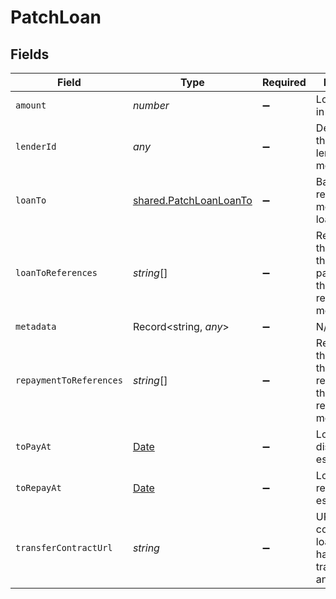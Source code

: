 # PatchLoan


## Fields

| Field                                                                                         | Type                                                                                          | Required                                                                                      | Description                                                                                   |
| --------------------------------------------------------------------------------------------- | --------------------------------------------------------------------------------------------- | --------------------------------------------------------------------------------------------- | --------------------------------------------------------------------------------------------- |
| `amount`                                                                                      | *number*                                                                                      | :heavy_minus_sign:                                                                            | Loan amount in cents                                                                          |
| `lenderId`                                                                                    | *any*                                                                                         | :heavy_minus_sign:                                                                            | Defacto ID for the entity lending the money                                                   |
| `loanTo`                                                                                      | [shared.PatchLoanLoanTo](../../models/shared/patchloanloanto.md)                              | :heavy_minus_sign:                                                                            | Bank account receiving the money of the loan                                                  |
| `loanToReferences`                                                                            | *string*[]                                                                                    | :heavy_minus_sign:                                                                            | References in the transfer of the loan payment, on the account receiving the money            |
| `metadata`                                                                                    | Record<string, *any*>                                                                         | :heavy_minus_sign:                                                                            | N/A                                                                                           |
| `repaymentToReferences`                                                                       | *string*[]                                                                                    | :heavy_minus_sign:                                                                            | References in the transfer of the loan repayment, on the account receiving the money          |
| `toPayAt`                                                                                     | [Date](https://developer.mozilla.org/en-US/docs/Web/JavaScript/Reference/Global_Objects/Date) | :heavy_minus_sign:                                                                            | Loan disbursement estimated date                                                              |
| `toRepayAt`                                                                                   | [Date](https://developer.mozilla.org/en-US/docs/Web/JavaScript/Reference/Global_Objects/Date) | :heavy_minus_sign:                                                                            | Loan reimbursement estimated date                                                             |
| `transferContractUrl`                                                                         | *string*                                                                                      | :heavy_minus_sign:                                                                            | URL of the contract for loans that have been transferred to another lender                    |
